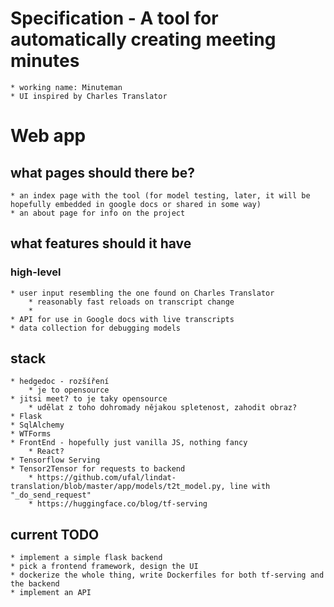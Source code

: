 # Specification - A tool for automatically creating meeting minutes
    * working name: Minuteman
    * UI inspired by Charles Translator

# Web app
## what pages should there be?
    * an index page with the tool (for model testing, later, it will be hopefully embedded in google docs or shared in some way)
    * an about page for info on the project
## what features should it have
### high-level
    * user input resembling the one found on Charles Translator
        * reasonably fast reloads on transcript change
        * 
    * API for use in Google docs with live transcripts
    * data collection for debugging models

## stack
    * hedgedoc - rozšíření
        * je to opensource
    * jitsi meet? to je taky opensource
        * udělat z toho dohromady nějakou spletenost, zahodit obraz?
    * Flask
    * SqlAlchemy
    * WTForms
    * FrontEnd - hopefully just vanilla JS, nothing fancy
        * React?
    * Tensorflow Serving
    * Tensor2Tensor for requests to backend
        * https://github.com/ufal/lindat-translation/blob/master/app/models/t2t_model.py, line with "_do_send_request"
        * https://huggingface.co/blog/tf-serving

## current TODO
    * implement a simple flask backend
    * pick a frontend framework, design the UI
    * dockerize the whole thing, write Dockerfiles for both tf-serving and the backend
    * implement an API
